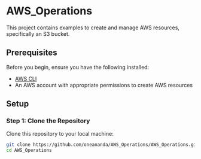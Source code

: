# AWS_Operations

This project contains examples to create and manage AWS resources, specifically an S3 bucket. 

## Prerequisites

Before you begin, ensure you have the following installed:

- [AWS CLI](https://aws.amazon.com/cli/)
- An AWS account with appropriate permissions to create AWS resources

## Setup

### Step 1: Clone the Repository

Clone this repository to your local machine:

```sh
git clone https://github.com/oneananda/AWS_Operations/AWS_Operations.git
cd AWS_Operations
